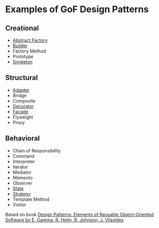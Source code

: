 # Examples of GoF Design Patterns

## Creational
* [Abstract Factory](https://github.com/krlbsk/DesignPatterns/tree/main/Abstract-Factory/AbstractFactory.playground)
* [Builder](https://github.com/krlbsk/DesignPatterns/tree/main/Builder/Builder.playground)
* Factory Method
* Prototype
* [Singleton](https://github.com/krlbsk/DesignPatterns/tree/main/Singleton/Singleton.playground)

## Structural
* [Adapter](https://github.com/krlbsk/DesignPatterns/tree/main/Adapter/Adapter.playground)
* Bridge
* Composite
* [Decorator](https://github.com/krlbsk/DesignPatterns/tree/main/Decorator/Decorator.playground)
* [Facade](https://github.com/krlbsk/DesignPatterns/tree/main/Facade/Facade.playground)
* Flyweight
* Proxy

## Behavioral
* Chain of Responsibility
* Command
* Interpreter
* Iterator
* Mediator
* Memento
* Observer
* [State](https://github.com/krlbsk/DesignPatterns/tree/main/State/State.playground)
* [Strategy](https://github.com/krlbsk/DesignPatterns/tree/main/Strategy/Strategy.playground)
* Template Method
* Visitor

Based on book [Design Patterns: Elements of Reusable Object-Oriented Software by E. Gamma, R. Helm, R. Johnson, J. Vlissides](https://www.amazon.com/Design-Patterns-Elements-Reusable-Object-Oriented/dp/0201633612)
